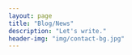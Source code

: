 ```yaml
---
layout: page
title: "Blog/News"
description: "Let's write."
header-img: "img/contact-bg.jpg"
---
```

